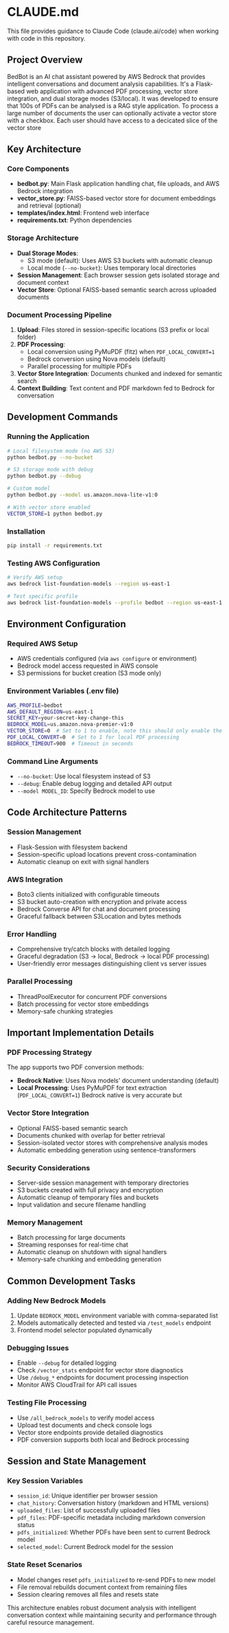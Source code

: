 # CLAUDE.md

This file provides guidance to Claude Code (claude.ai/code) when working with code in this repository.

## Project Overview

BedBot is an AI chat assistant powered by AWS Bedrock that provides intelligent conversations and document analysis capabilities. It's a Flask-based web application with advanced PDF processing, vector store integration, and dual storage modes (S3/local).
It was developed to ensure that 100s of PDFs can be analysed is a RAG style application. To process a large number of documents the user can optionally activate a vector store with a checkbox. Each user should have access to a decicated slice of the vector store 

## Key Architecture

### Core Components
- **bedbot.py**: Main Flask application handling chat, file uploads, and AWS Bedrock integration
- **vector_store.py**: FAISS-based vector store for document embeddings and retrieval (optional)
- **templates/index.html**: Frontend web interface
- **requirements.txt**: Python dependencies

### Storage Architecture
- **Dual Storage Modes**: 
  - S3 mode (default): Uses AWS S3 buckets with automatic cleanup
  - Local mode (`--no-bucket`): Uses temporary local directories
- **Session Management**: Each browser session gets isolated storage and document context
- **Vector Store**: Optional FAISS-based semantic search across uploaded documents

### Document Processing Pipeline
1. **Upload**: Files stored in session-specific locations (S3 prefix or local folder)
2. **PDF Processing**: 
   - Local conversion using PyMuPDF (fitz) when `PDF_LOCAL_CONVERT=1`
   - Bedrock conversion using Nova models (default)
   - Parallel processing for multiple PDFs
3. **Vector Store Integration**: Documents chunked and indexed for semantic search
4. **Context Building**: Text content and PDF markdown fed to Bedrock for conversation

## Development Commands

### Running the Application
```bash
# Local filesystem mode (no AWS S3)
python bedbot.py --no-bucket

# S3 storage mode with debug
python bedbot.py --debug

# Custom model
python bedbot.py --model us.amazon.nova-lite-v1:0

# With vector store enabled
VECTOR_STORE=1 python bedbot.py
```

### Installation
```bash
pip install -r requirements.txt
```

### Testing AWS Configuration
```bash
# Verify AWS setup
aws bedrock list-foundation-models --region us-east-1

# Test specific profile
aws bedrock list-foundation-models --profile bedbot --region us-east-1
```

## Environment Configuration

### Required AWS Setup
- AWS credentials configured (via `aws configure` or environment)
- Bedrock model access requested in AWS console
- S3 permissions for bucket creation (S3 mode only)

### Environment Variables (.env file)
```bash
AWS_PROFILE=bedbot
AWS_DEFAULT_REGION=us-east-1
SECRET_KEY=your-secret-key-change-this
BEDROCK_MODEL=us.amazon.nova-premier-v1:0
VECTOR_STORE=0  # Set to 1 to enable, note this should only enable the vector store, the user still needs to activate it with a checkbox 
PDF_LOCAL_CONVERT=0  # Set to 1 for local PDF processing
BEDROCK_TIMEOUT=900  # Timeout in seconds
```

### Command Line Arguments
- `--no-bucket`: Use local filesystem instead of S3
- `--debug`: Enable debug logging and detailed API output
- `--model MODEL_ID`: Specify Bedrock model to use

## Code Architecture Patterns

### Session Management
- Flask-Session with filesystem backend
- Session-specific upload locations prevent cross-contamination
- Automatic cleanup on exit with signal handlers

### AWS Integration
- Boto3 clients initialized with configurable timeouts
- S3 bucket auto-creation with encryption and private access
- Bedrock Converse API for chat and document processing
- Graceful fallback between S3Location and bytes methods

### Error Handling
- Comprehensive try/catch blocks with detailed logging
- Graceful degradation (S3 → local, Bedrock → local PDF processing)
- User-friendly error messages distinguishing client vs server issues

### Parallel Processing
- ThreadPoolExecutor for concurrent PDF conversions
- Batch processing for vector store embeddings
- Memory-safe chunking strategies

## Important Implementation Details

### PDF Processing Strategy
The app supports two PDF conversion methods:
- **Bedrock Native**: Uses Nova models' document understanding (default)
- **Local Processing**: Uses PyMuPDF for text extraction (`PDF_LOCAL_CONVERT=1`)
Bedrock native is very accurate but 

### Vector Store Integration
- Optional FAISS-based semantic search
- Documents chunked with overlap for better retrieval
- Session-isolated vector stores with comprehensive analysis modes
- Automatic embedding generation using sentence-transformers

### Security Considerations
- Server-side session management with temporary directories
- S3 buckets created with full privacy and encryption
- Automatic cleanup of temporary files and buckets
- Input validation and secure filename handling

### Memory Management
- Batch processing for large documents
- Streaming responses for real-time chat
- Automatic cleanup on shutdown with signal handlers
- Memory-safe chunking and embedding generation

## Common Development Tasks

### Adding New Bedrock Models
1. Update `BEDROCK_MODEL` environment variable with comma-separated list
2. Models automatically detected and tested via `/test_models` endpoint
3. Frontend model selector populated dynamically

### Debugging Issues
- Enable `--debug` for detailed logging
- Check `/vector_stats` endpoint for vector store diagnostics
- Use `/debug_*` endpoints for document processing inspection
- Monitor AWS CloudTrail for API call issues

### Testing File Processing
- Use `/all_bedrock_models` to verify model access
- Upload test documents and check console logs
- Vector store endpoints provide detailed diagnostics
- PDF conversion supports both local and Bedrock processing

## Session and State Management

### Key Session Variables
- `session_id`: Unique identifier per browser session
- `chat_history`: Conversation history (markdown and HTML versions)
- `uploaded_files`: List of successfully uploaded files
- `pdf_files`: PDF-specific metadata including markdown conversion status
- `pdfs_initialized`: Whether PDFs have been sent to current Bedrock model
- `selected_model`: Current Bedrock model for the session

### State Reset Scenarios
- Model changes reset `pdfs_initialized` to re-send PDFs to new model
- File removal rebuilds document context from remaining files
- Session clearing removes all files and resets state

This architecture enables robust document analysis with intelligent conversation context while maintaining security and performance through careful resource management.
